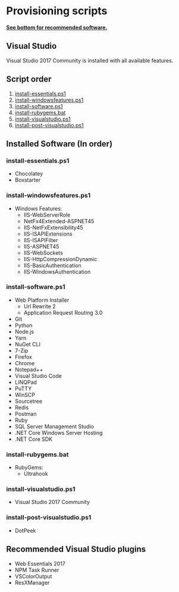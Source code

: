 # Provisioning scripts

**[See bottom for recommended software.](#recommended-visual-studio-plugins)**

## Visual Studio
Visual Studio 2017 Community is installed with all available features.

## Script order
1. [install-essentials.ps1](#install-essentialsps1)
2. [install-windowsfeatures.ps1](#install-windowsfeaturesps1)
3. [install-software.ps1](#install-softwareps1)
4. [install-rubygems.bat](#install-rubygemsbat)
5. [install-visualstudio.ps1](#install-visualstudiops1)
6. [install-post-visualstudio.ps1](#install-post-visualstudiops1)

## Installed Software (In order)

### install-essentials.ps1
* Chocolatey
* Boxstarter

### install-windowsfeatures.ps1
* Windows Features:
  * IIS-WebServerRole
  * NetFx4Extended-ASPNET45
  * IIS-NetFxExtensibility45
  * IIS-ISAPIExtensions
  * IIS-ISAPIFilter
  * IIS-ASPNET45
  * IIS-WebSockets
  * IIS-HttpCompressionDynamic
  * IIS-BasicAuthentication
  * IIS-WindowsAuthentication

### install-software.ps1
* Web Platform Installer
  * Url Rewrite 2
  * Application Request Routing 3.0
* Git
* Python
* Node.js
* Yarn
* NuGet CLI
* 7-Zip
* Firefox
* Chrome
* Notepad++
* Visual Studio Code
* LINQPad
* PuTTY
* WinSCP
* Sourcetree
* Redis
* Postman
* Ruby
* SQL Server Management Studio
* .NET Core Windows Server Hosting
* .NET Core SDK

### install-rubygems.bat
* RubyGems:
  * Ultrahook

### install-visualstudio.ps1
* Visual Studio 2017 Community

### install-post-visualstudio.ps1
* DotPeek

## Recommended Visual Studio plugins
* Web Essentials 2017
* NPM Task Runner
* VSColorOutput
* ResXManager
